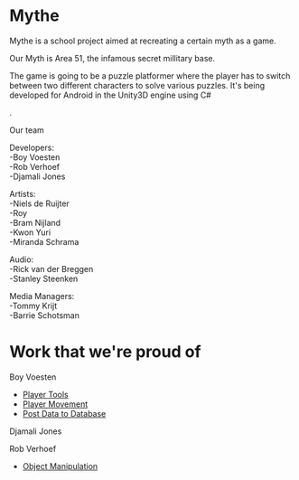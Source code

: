 # Mythe

Mythe is a school project aimed at recreating a certain myth as a game.

Our Myth is Area 51, the infamous secret millitary base.

The game is going to be a puzzle platformer where the player has to switch between two different characters to solve various puzzles.
It's being developed for Android in the Unity3D engine using C#

.

Our team

Developers:   
-Boy Voesten   
-Rob Verhoef   
-Djamali Jones     
  
Artists:  
-Niels de Ruijter   
-Roy  
-Bram Nijland    
-Kwon Yuri   
-Miranda Schrama   
  
Audio:  
-Rick van der Breggen  
-Stanley Steenken  
  
Media Managers:   
-Tommy Krijt   
-Barrie Schotsman    

# Work that we're proud of

Boy Voesten
- [Player Tools](https://github.com/djam-jones/Mythe/blob/master/Assets/Scripts/Player/PlayerTools.cs)
- [Player Movement](https://github.com/djam-jones/Mythe/blob/master/Assets/Scripts/Player/PlayerMovement.cs)
- [Post Data to Database](https://github.com/djam-jones/Mythe/blob/master/Assets/Scripts/Database/PostData.cs)  
  
Djamali Jones

Rob Verhoef
- [Object Manipulation](https://github.com/djam-jones/Mythe/blob/master/Assets/Scripts/Player/ObjectManipulation.cs)
